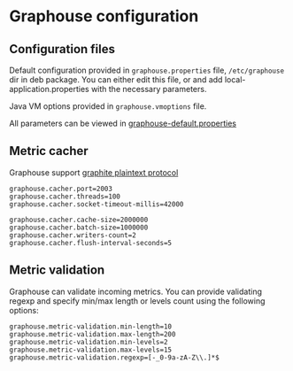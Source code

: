 Graphouse configuration
=======================

Configuration files
-------------------

Default configuration provided in `graphouse.properties` file, `/etc/graphouse` dir in deb package.
You can either edit this file, or and add local-application.properties with the necessary parameters.

Java VM options provided in `graphouse.vmoptions` file.

All parameters can be viewed in [graphouse-default.properties](../src/main/resources/graphouse-default.properties)


Metric cacher
-------------
Graphouse support [graphite plaintext protocol](http://graphite.readthedocs.io/en/latest/feeding-carbon.html#the-plaintext-protocol)

```properties
graphouse.cacher.port=2003
graphouse.cacher.threads=100
graphouse.cacher.socket-timeout-millis=42000

graphouse.cacher.cache-size=2000000
graphouse.cacher.batch-size=1000000
graphouse.cacher.writers-count=2
graphouse.cacher.flush-interval-seconds=5
```


Metric validation
-----------------
Graphouse can validate incoming metrics.
You can provide validating regexp and specify min/max length or levels count using the following options:
```properties
graphouse.metric-validation.min-length=10
graphouse.metric-validation.max-length=200
graphouse.metric-validation.min-levels=2
graphouse.metric-validation.max-levels=15
graphouse.metric-validation.regexp=[-_0-9a-zA-Z\\.]*$

```